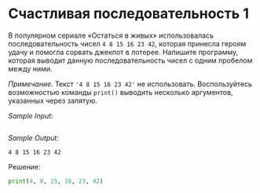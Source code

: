 # Счастливая последовательность 1

В популярном сериале «Остаться в живых» использовалась последовательность чисел ```4 8 15 16 23 42```, которая принесла героям удачу и помогла сорвать джекпот в лотерее. Напишите программу, которая выводит данную последовательность чисел с одним пробелом между ними.

*Примечание.* Текст ```'4 8 15 16 23 42'``` не использовать. Воспользуйтесь возможностью команды ```print()``` выводить несколько аргументов, указанных через запятую.

*Sample Input:*
```

```

*Sample Output:*
```
4 8 15 16 23 42
```

Решение:
```python
print(4, 8, 15, 16, 23, 42)
```
